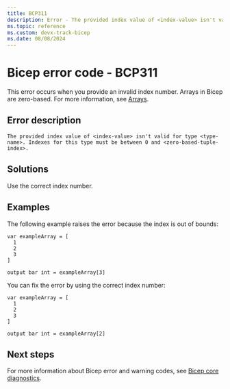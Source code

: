 ```yaml
---
title: BCP311
description: Error - The provided index value of <index-value> isn't valid for type <type-name>. Indexes for this type must be between 0 and <zero-based-tuple-index>.
ms.topic: reference
ms.custom: devx-track-bicep
ms.date: 08/08/2024
---
```


# Bicep error code - BCP311

This error occurs when you provide an invalid index number. Arrays in Bicep are zero-based. For more information, see [Arrays](../data-types.md#arrays).

## Error description

`The provided index value of <index-value> isn't valid for type <type-name>. Indexes for this type must be between 0 and <zero-based-tuple-index>.`

## Solutions

Use the correct index number.

## Examples

The following example raises the error because the index is out of bounds:

```bicep
var exampleArray = [
  1
  2
  3
]

output bar int = exampleArray[3]
```

You can fix the error by using the correct index number:

```bicep
var exampleArray = [
  1
  2
  3
]

output bar int = exampleArray[2]
```

## Next steps

For more information about Bicep error and warning codes, see [Bicep core diagnostics](../bicep-core-diagnostics.md).
